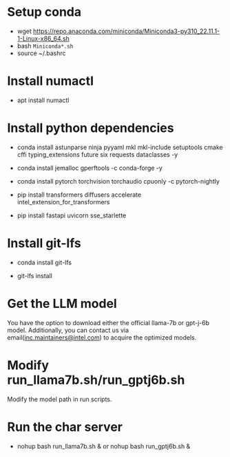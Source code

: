 # Setup conda
- wget  https://repo.anaconda.com/miniconda/Miniconda3-py310_22.11.1-1-Linux-x86_64.sh
- bash `Miniconda*.sh`
- source ~/.bashrc

# Install numactl

- apt install numactl


# Install python dependencies
- conda install astunparse ninja pyyaml mkl mkl-include setuptools cmake cffi typing_extensions future six requests dataclasses -y

- conda install jemalloc gperftools -c conda-forge -y

- conda install pytorch torchvision torchaudio cpuonly -c pytorch-nightly

- pip install transformers diffusers accelerate intel_extension_for_transformers

- pip install fastapi uvicorn sse_starlette

# Install git-lfs
- conda install git-lfs

- git-lfs install


# Get the LLM model
You have the option to download either the official llama-7b or gpt-j-6b model. Additionally, you can contact us via email(inc.maintainers@intel.com) to acquire the optimized models.

# Modify run_llama7b.sh/run_gptj6b.sh
Modify the model path in run scripts.

# Run the char server
- nohup bash run_llama7b.sh & or nohup bash run_gptj6b.sh &
